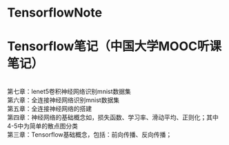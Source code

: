 # TensorflowNote
# Tensorflow笔记（中国大学MOOC听课笔记）
</br>
第七章：lenet5卷积神经网络识别mnist数据集</br>
第六章：全连接神经网络识别mnist数据集</br>
第五章：全连接神经网络的搭建</br>
第四章：神经网络的基础概念如，损失函数、学习率、滑动平均、正则化；其中4-5中为简单的散点图分类</br>
第三章：Tensorflow基础概念，包括：前向传播、反向传播；</br>
